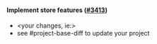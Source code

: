 #### Implement store features ([#3413](https://github.com/shopsys/shopsys/pull/3413))

- <your changes, ie:>
- see #project-base-diff to update your project
